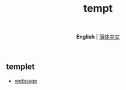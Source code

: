 <h1 align='center'>tempt</h1>

<br>

<p align='center'>
<b>English</b> | <a href="./README.zh-CN.md">简体中文</a>
</p>

<br>

## templet
- [webpage](./webpage/README.md)